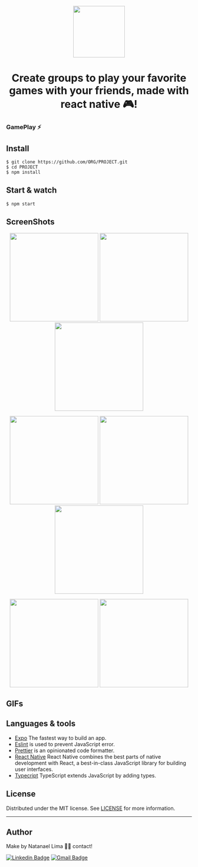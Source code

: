 <p align='center'>
  <img src='https://user-images.githubusercontent.com/52014318/122844153-69d06a00-d2d7-11eb-8677-b919c344bf6b.png' width='140' />
  <h1 align='center'> Create groups to play your favorite games with your friends, made with react native 🎮!
</h1>
</p>

### GamePlay ⚡

## Install

    $ git clone https://github.com/ORG/PROJECT.git
    $ cd PROJECT
    $ npm install

## Start & watch

    $ npm start

## ScreenShots

<p align='center'>
<img src='https://user-images.githubusercontent.com/52014318/123525933-c56d6f80-d6aa-11eb-9cc2-8b0088ddd88a.png' width='240' />
<img src='https://user-images.githubusercontent.com/52014318/123525934-c6060600-d6aa-11eb-8b7c-22403be4a31a.png' width='240' />
<img src='https://user-images.githubusercontent.com/52014318/123525935-c6060600-d6aa-11eb-96dc-8169e9efe3f5.png' width='240' />
</p>

<p align='center'>
<img src='https://user-images.githubusercontent.com/52014318/123525936-c69e9c80-d6aa-11eb-95fc-17b21ad5c5df.png' width='240' />
<img src='https://user-images.githubusercontent.com/52014318/123525937-c69e9c80-d6aa-11eb-8783-e682b4dec366.png' width='240' />
<img src='https://user-images.githubusercontent.com/52014318/123525938-c7373300-d6aa-11eb-9f79-62d576145583.png' width='240' />
</p>

<p align='center'>
<img src='https://user-images.githubusercontent.com/52014318/123525939-c7373300-d6aa-11eb-9a06-5f5efbd5817d.png' width='240' />
<img src='https://user-images.githubusercontent.com/52014318/123525940-c7cfc980-d6aa-11eb-8d85-971d7d135158.png' width='240' />
</p>

<p align='center'>

</p>

## GIFs

<p align='center'>

</p>


## Languages & tools

- [Expo](https://expo.io/) The fastest way to build an app.
- [Eslint](https://eslint.org/) is used to prevent JavaScript error.
- [Prettier](https://prettier.io/docs/en/index.html) is an opinionated code formatter.
- [React Native](https://reactnative.dev/) React Native combines the best parts of native development with React, a best-in-class JavaScript library for building user interfaces.
- [Typecript](https://www.typescriptlang.org/) TypeScript extends JavaScript by adding types.

## License

Distributed under the MIT license. See [LICENSE](LICENSE) for more information.

---

## Author

Make by Natanael Lima 👋🏽 contact!

[![Linkedin Badge](https://img.shields.io/badge/-Natanelvich-blue?style=flat-square&logo=Linkedin&logoColor=white&link=https://www.linkedin.com/in/natanaelvich/)](https://www.linkedin.com/in/natanaelvich/)
[![Gmail Badge](https://img.shields.io/badge/-taelima1997@gmail.com-red?style=flat-square&link=mailto:taelima1997@gmail.com)](mailto:taelima1997@gmail.com)
